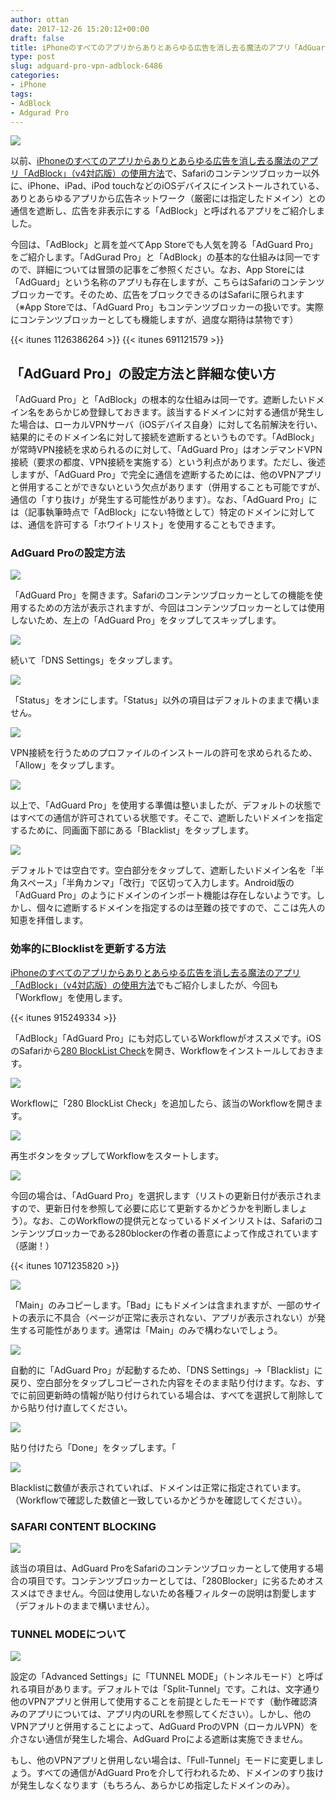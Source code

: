 ```yaml
---
author: ottan
date: 2017-12-26 15:20:12+00:00
draft: false
title: iPhoneのすべてのアプリからありとあらゆる広告を消し去る魔法のアプリ「AdGuard Pro」の使用方法
type: post
slug: adguard-pro-vpn-adblock-6486
categories:
- iPhone
tags:
- AdBlock
- Adgurad Pro
---
```


![](/uploads/2017/12/171226-5a425afe3e027.jpg)

以前、[iPhoneのすべてのアプリからありとあらゆる広告を消し去る魔法のアプリ「AdBlock」（v4対応版）の使用方法](/posts/2017/10/ios-adblock-content-blocker-local-dns-6173/)で、Safariのコンテンツブロッカー以外に、iPhone、iPad、iPod touchなどのiOSデバイスにインストールされている、ありとあらゆるアプリから広告ネットワーク（厳密には指定したドメイン）との通信を遮断し、広告を非表示にする「AdBlock」と呼ばれるアプリをご紹介しました。

今回は、「AdBlock」と肩を並べてApp Storeでも人気を誇る「AdGuard Pro」をご紹介します。「AdGurad Pro」と「AdBlock」の基本的な仕組みは同一ですので、詳細については冒頭の記事をご参照ください。なお、App Storeには「AdGuard」という名称のアプリも存在しますが、こちらはSafariのコンテンツブロッカーです。そのため、広告をブロックできるのはSafariに限られます（※App Storeでは、「AdGuard Pro」もコンテンツブロッカーの扱いです。実際にコンテンツブロッカーとしても機能しますが、過度な期待は禁物です）

{{< itunes 1126386264 >}}
{{< itunes 691121579 >}}

## 「AdGuard Pro」の設定方法と詳細な使い方

「AdGuard Pro」と「AdBlock」の根本的な仕組みは同一です。遮断したいドメイン名をあらかじめ登録しておきます。該当するドメインに対する通信が発生した場合は、ローカルVPNサーバ（iOSデバイス自身）に対して名前解決を行い、結果的にそのドメイン名に対して接続を遮断するというものです。「AdBlock」が常時VPN接続を求められるのに対して、「AdGuard Pro」はオンデマンドVPN接続（要求の都度、VPN接続を実施する）という利点があります。ただし、後述しますが、「AdGuard Pro」で完全に通信を遮断するためには、他のVPNアプリと併用することができないという欠点があります（併用することも可能ですが、通信の「すり抜け」が発生する可能性があります）。なお、「AdGuard Pro」には（記事執筆時点で「AdBlock」にない特徴として）特定のドメインに対しては、通信を許可する「ホワイトリスト」を使用することもできます。

### AdGuard Proの設定方法

![](/uploads/2017/12/171226-5a425b41d6128.png)

「AdGuard Pro」を開きます。Safariのコンテンツブロッカーとしての機能を使用するための方法が表示されますが、今回はコンテンツブロッカーとしては使用しないため、左上の「AdGuard Pro」をタップしてスキップします。

![](/uploads/2017/12/171226-5a425b499892d.png)

続いて「DNS Settings」をタップします。

![](/uploads/2017/12/171226-5a425b5093f4b.png)

「Status」をオンにします。「Status」以外の項目はデフォルトのままで構いません。

![](/uploads/2017/12/171226-5a425b5f2db4d.png)

VPN接続を行うためのプロファイルのインストールの許可を求められるため、「Allow」をタップします。

![](/uploads/2017/12/171226-5a425bf299578.png)

以上で、「AdGuard Pro」を使用する準備は整いましたが、デフォルトの状態ではすべての通信が許可されている状態です。そこで、遮断したいドメインを指定するために、同画面下部にある「Blacklist」をタップします。

![](/uploads/2017/12/171226-5a425b8e0ddef.png)

デフォルトでは空白です。空白部分をタップして、遮断したいドメイン名を「半角スペース」「半角カンマ」「改行」で区切って入力します。Android版の「AdGuard Pro」のようにドメインのインポート機能は存在しないようです。しかし、個々に遮断するドメインを指定するのは至難の技ですので、ここは先人の知恵を拝借します。

### 効率的にBlocklistを更新する方法

[iPhoneのすべてのアプリからありとあらゆる広告を消し去る魔法のアプリ「AdBlock」（v4対応版）の使用方法](/posts/2017/10/ios-adblock-content-blocker-local-dns-6173/)でもご紹介しましたが、今回も「Workflow」を使用します。

{{< itunes 915249334 >}}

「AdBlock」「AdGuard Pro」にも対応しているWorkflowがオススメです。iOSのSafariから[280 BlockList Check](https://workflow.is/workflows/5d4ca966a5b34b4bbe06f852d4ed5097)を開き、Workflowをインストールしておきます。

![](/uploads/2017/12/171226-5a425b6d31a81.png)

Workflowに「280 BlockList Check」を追加したら、該当のWorkflowを開きます。

![](/uploads/2017/12/171226-5a425b744e7d3.png)

再生ボタンをタップしてWorkflowをスタートします。

![](/uploads/2017/12/171226-5a425b7bb54ae.png)

今回の場合は、「AdGuard Pro」を選択します（リストの更新日付が表示されますので、更新日付を参照して必要に応じて更新するかどうかを判断しましょう）。なお、このWorkflowの提供元となっているドメインリストは、Safariのコンテンツブロッカーである280blockerの作者の善意によって作成されています（感謝！）

{{< itunes 1071235820 >}}

![](/uploads/2017/12/171226-5a425b83e431d.png)

「Main」のみコピーします。「Bad」にもドメインは含まれますが、一部のサイトの表示に不具合（ページが正常に表示されない、アプリが表示されない）が発生する可能性があります。通常は「Main」のみで構わないでしょう。

![](/uploads/2017/12/171226-5a425b8e0ddef.png)

自動的に「AdGuard Pro」が起動するため、「DNS Settings」→「Blacklist」に戻り、空白部分をタップしコピーされた内容をそのまま貼り付けます。なお、すでに前回更新時の情報が貼り付けられている場合は、すべてを選択して削除してから貼り付け直してください。

![](/uploads/2017/12/171226-5a425c0fb63de.png)

貼り付けたら「Done」をタップします。「

![](/uploads/2017/12/171226-5a42668a4d07c.png)

Blacklistに数値が表示されていれば、ドメインは正常に指定されています。（Workflowで確認した数値と一致しているかどうかを確認してください）。

### SAFARI CONTENT BLOCKING

![](/uploads/2017/12/171226-5a425c186092b.png)

該当の項目は、AdGuard ProをSafariのコンテンツブロッカーとして使用する場合の項目です。コンテンツブロッカーとしては、「280Blocker」に劣るためオススメはできません。今回は使用しないため各種フィルターの説明は割愛します（デフォルトのままで構いません）。

### TUNNEL MODEについて

![](/uploads/2017/12/171226-5a425c21b9788.png)

設定の「Advanced Settings」に「TUNNEL MODE」（トンネルモード）と呼ばれる項目があります。デフォルトでは「Split-Tunnel」です。これは、文字通り他のVPNアプリと併用して使用することを前提としたモードです（動作確認済みのアプリについては、アプリ内のURLを参照してください）。しかし、他のVPNアプリと併用することによって、AdGuard ProのVPN（ローカルVPN）を介さない通信が発生した場合、AdGuard Proによる遮断は実施できません。

もし、他のVPNアプリと併用しない場合は、「Full-Tunnel」モードに変更しましょう。すべての通信がAdGuard Proを介して行われるため、ドメインのすり抜けが発生しなくなります（もちろん、あらかじめ指定したドメインのみ）。
